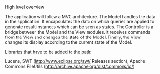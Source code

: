 High level overview

The application will follow a MVC architecture.  The Model handles the data in the application.  It encapsulates the
data on which queries are applied to generate result instances which can be seen as states.  The 
Controller is a bridge between the Model and the View modules.  It receives commands from the View and changes 
the state of the Model.  Finally, the View changes its display according to the current state of the Model. 

Libraries that have to be added to the path:  

Lucene, SWT (http://www.eclipse.org/swt/  Releases section), Apache Commons FileUtils (http://archive.apache.org/dist/commons/io/)
